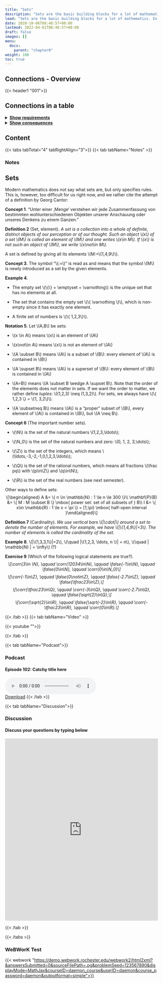 ```yaml
---
title: "Sets"
description: "Sets are the basic building blocks for a lot of mathematics. In order to rigorously define numbers and doing real analysis, we need to know how to work with sets."
lead: "Sets are the basic building blocks for a lot of mathematics. In order to rigorously define numbers and doing real analysis, we need to know how to work with sets."
date: 2020-10-06T08:48:57+00:00
lastmod: 2022-04-01T08:48:57+00:00
draft: false
images: []
menu:
  docs:
    parent: "chapter0"
weight: 100
toc: true
---
```


## Connections - Overview

{{< header1 "001">}}

## Connections in a table

<details>
<summary><b><u>Show requirements</u></b></summary>
<div class="table-responsive-sm">
<table class="table">
<thead>
  <tr>
    <th scope="col">Concept</th>
    <th scope="col">Content</th>
  </tr>
</thead>
<tbody>

<tr>
<th scope="row"><a href="../../chapter0/000/">Logical Statements
and Operations</a></th>
<td>Logic is the foundation to formulate proofs and to understand the language of mathematics.</td>
</tr>
        
</tbody>
</table>
</div>
</details>

<details>
<summary><b><u>Show consequences</u></b></summary>
<div class="table-responsive-sm">
<table class="table">
<thead>
  <tr>
    <th scope="col">Concept</th>
    <th scope="col">Content</th>
  </tr>
</thead>
<tbody>

<tr>
<th scope="row"><a href="../../chapter0/003/">Maps</a></th>
<td>Maps are the mathematical formulation of machine that gets inputs and generate outputs. On both sides, sets are needed.</td>
</tr>
        
<tr>
<th scope="row"><a href="../../chapter0/002/">Real Numbers</a></th>
<td>In a real analysis, the real numbers are the largest number set we need. They satisfy axioms that represent the idea of a number line.</td>
</tr>
        
<tr>
<th scope="row"><a href="../../chapter0/004/">Natural Numbers and Induction</a></th>
<td>Using natural numbers is our first mathematical abstraction as children. Mathematical induction is an important technique of proof.</td>
</tr>
        
<tr>
<th scope="row"><a href="../../chapter0/005/">Image and Preimage</a></th>
<td>Via images and preimages we describe how functions work on sets.</td>
</tr>
        
<tr>
<th scope="row"><a href="../../chapter1/102/">Boundedness</a></th>
<td>Ein Satz</td>
</tr>
        
<tr>
<th scope="row"><a href="../../chapter1/105/">Supremum and
Infimum of sets</a></th>
<td>Ein Satz</td>
</tr>
        
<tr>
<th scope="row"><a href="../../chapter1/110/">Open, Closed,
Compact sets</a></th>
<td>Ein Satz</td>
</tr>
        
<tr>
<th scope="row"><a href="../../chapter1/112/">Interior, Closure,
Boundary</a></th>
<td>Ein Satz</td>
</tr>
        
<tr>
<th scope="row"><a href="../../chapter0/010/">Operations on Sets</a></th>
<td>Sets can be joined or intersected in order to create new sets.</td>
</tr>
        
</tbody>
</table>
</div>
</details>

## Content

{{< tabs tabTotal="4" tabRightAlign="3">}}
{{< tab tabName="Notes" >}}

### Notes

<h2 class="unnumbered" id="sets">Sets</h2>
<p>Modern mathematics does not say what sets are, but only specifies
rules. This is, however, too difficult for us right now, and we rather
cite the attempt of a definition by Georg Cantor:</p>
<div class="Boxx">
<p><strong>Concept 1</strong>. “Unter einer ‚Menge‘ verstehen wir jede
Zusammenfassung von bestimmten wohlunterschiedenen Objekten unserer
Anschauung oder unseres Denkens zu einem Ganzen.”</p>
</div>
<div class="Definition">
<p><strong>Definition 2</strong> (Set<span>,</span> element). <em>A
<em>set</em> is a collection into a whole of definite, distinct objects
of our perception or of our thought. Such an object <span
class="math inline">\(x\)</span> of a set <span
class="math inline">\(M\)</span> is called an <em>element</em> of <span
class="math inline">\(M\)</span> and one writes <span
class="math inline">\(x\in M\)</span>. If <span
class="math inline">\(x\)</span> is not such an object of <span
class="math inline">\(M\)</span>, we write <span
class="math inline">\(x\not\in M\)</span>.</em></p>
</div>
<p>A set is defined by giving all its elements <span
class="math inline">\(M:=\{1,4,9\}\)</span>.</p>
<div class="Boxx">
<p><strong>Concept 3</strong>. The symbol “<span
class="math inline">\(:=\)</span>” is read as and means that the symbol
<span class="math inline">\(M\)</span> is newly introduced as a set by
the given elements.</p>
</div>
<div class="example">
<p><strong>Example 4</strong>. </p>
<ul>
<li><p>The empty set <span class="math inline">\(\{\} = \emptyset =
\varnothing\)</span> is the unique set that has no elements at
all.</p></li>
<li><p>The set that contains the empty set <span
class="math inline">\(\{ \varnothing \}\)</span>, which is non-empty
since it has exactly one element.</p></li>
<li><p>A finite set of numbers is <span class="math inline">\(\{
1,2,3\}\)</span>.</p></li>
</ul>
</div>
<div class="notation">
<p><strong>Notation 5</strong>. Let <span
class="math inline">\(A,B\)</span> be sets:</p>
<ul>
<li><p><span class="math inline">\(x \in A\)</span> means <span
class="math inline">\(x\)</span> is an element of <span
class="math inline">\(A\)</span></p></li>
<li><p><span class="math inline">\(x\not\in A\)</span> means <span
class="math inline">\(x\)</span> is not an element of <span
class="math inline">\(A\)</span></p></li>
<li><p><span class="math inline">\(A \subset B\)</span> means <span
class="math inline">\(A\)</span> is a subset of <span
class="math inline">\(B\)</span>: every element of <span
class="math inline">\(A\)</span> is contained in <span
class="math inline">\(B\)</span></p></li>
<li><p><span class="math inline">\(A \supset B\)</span> means <span
class="math inline">\(A\)</span> is a superset of <span
class="math inline">\(B\)</span>: every element of <span
class="math inline">\(B\)</span> is contained in <span
class="math inline">\(A\)</span></p></li>
<li><p><span class="math inline">\(A=B\)</span> means <span
class="math inline">\(A \subset B \wedge A \supset B\)</span>. Note that
the order of the elements does not matter in sets. If we want the order
to matter, we rather define <em>tuples</em>: <span
class="math inline">\((1,2,3) \neq (1,3,2)\)</span>. For sets, we always
have <span class="math inline">\(\{ 1,2,3 \} = \{1,
3,2\}\)</span>.</p></li>
<li><p><span class="math inline">\(A \subsetneq B\)</span> means <span
class="math inline">\(A\)</span> is a “proper” subset of <span
class="math inline">\(B\)</span>, every element of <span
class="math inline">\(A\)</span> is contained in <span
class="math inline">\(B\)</span>, but <span class="math inline">\(A \neq
B\)</span>.</p></li>
</ul>
</div>
<div class="Boxx">
<p><strong>Concept 6</strong> (The important number sets). </p>
<ul>
<li><p><span class="math inline">\(\N\)</span> is the set of the natural
numbers <span class="math inline">\(1,2,3,\ldots\)</span>;</p></li>
<li><p><span class="math inline">\(\N_0\)</span> is the set of the
natural numbers and zero: <span class="math inline">\(0, 1, 2,
3,\dots\)</span>;</p></li>
<li><p><span class="math inline">\(\Z\)</span> is the set of the
integers, which means <span
class="math inline">\(\ldots,-3,-2,-1,0,1,2,3,\ldots\)</span>;</p></li>
<li><p><span class="math inline">\(\Q\)</span> is the set of the
rational numbers, which means all fractions <span
class="math inline">\(\frac pq\)</span> with <span
class="math inline">\(p\in\Z\)</span> and <span
class="math inline">\(q\in\N\)</span>;</p></li>
<li><p><span class="math inline">\(\R\)</span> is the set of the real
numbers (see next semester).</p></li>
</ul>
</div>
<p>Other ways to define sets: <span
class="math display">\[\begin{aligned}
A &amp;= \{ n \in \mathbb{N} : 1 \le n \le 300 \}\\
\mathbf{P}(B) &amp;= \{ M : M \subset B \} \mbox{ power set: set of all
subsets of } B\\
I &amp;= \{ x\in \mathbb{R} : 1 \le x &lt; \pi \} = [1,\pi) \mbox{
half-open interval }\end{aligned}\]</span></p>
<div class="Definition">
<p><strong>Definition 7</strong> (Cardinality). <em>We use vertical bars
<span class="math inline">\(|\cdot|\)</span> around a set to denote the
number of elements. For example, we have <span
class="math inline">\(|\{1,4,9\}|=3\)</span>. The number of elements is
called the <em>cardinality</em> of the set.</em></p>
</div>
<div class="example">
<p><strong>Example 8</strong>. <span
class="math inline">\(|\{1,3,3,1\}|=2\)</span>, <span
class="math inline">\(\quad |\{1,2,3, \ldots, n \}| = n\)</span>, <span
class="math inline">\(\quad | \mathbb{N} | = \infty\)</span> (?)</p>
</div>
<div class="exercise">
<p><strong>Exercise 9</strong> (Which of the following logical
statements are true?). <em><span class="math display">\[\corr{3\in \N},
\qquad \corr{12034\in\N}, \qquad \false{-1\in\N}, \qquad \false{0\in\N},
\qquad \corr{0\in\N_0}\]</span> <span
class="math display">\[\corr{-1\in\Z}, \qquad \false{0\notin\Z}, \qquad
\false{-2.7\in\Z}, \qquad \false{\tfrac23\in\Z},\]</span> <span
class="math display">\[\corr{\tfrac23\in\Q}, \qquad \corr{-3\in\Q},
\qquad \corr{-2.7\in\Q}, \qquad \false{\sqrt{2}\in\Q},\]</span> <span
class="math display">\[\corr{\sqrt{2}\in\R}, \qquad
\false{\sqrt{-2}\in\R}, \qquad \corr{-\tfrac23\in\R}, \qquad
\corr{0\in\R}.\]</span></em></p>
</div>


{{< /tab >}}
{{< tab tabName="Video" >}}

{{< youtube "">}}

{{< /tab >}}

{{< tab tabName="Podcast">}}

<h3>Podcast</h3>
<h4>Episode 102: Catchy title here</h4>
<audio controls>
  <source src="PODCAST_real" type="audio/wav" />
  Your browser does not support the audio element.
</audio>
<br />
<a href="" class="btn btn-primary btn-lg" download="PODCAST_real"
  >Download</a
>
{{< /tab >}}

{{< tab tabName="Discussion">}}

  <h3>Discussion</h3>
  <h4>Discuss your questions by typing below</h4>

<iframe name="embed_readwrite" src="https://pad.rdi.zimt.uni-siegen.de/p/klfjsdklfjadsfkjdslkaf001" width="100%" height="600" frameborder="0"></iframe>

{{< /tab >}}

{{< /tabs >}}

### WeBWorK Test

{{< webwork "https://demo.webwork.rochester.edu/webwork2/html2xml?&answersSubmitted=0&sourceFilePath=.pg&problemSeed=123567890&displayMode=MathJax&courseID=daemon_course&userID=daemon&course_password=daemon&outputformat=simple">}}

